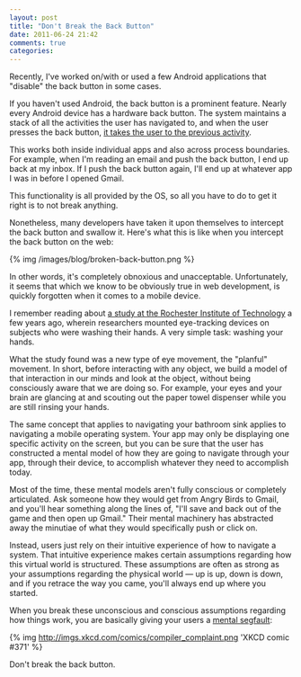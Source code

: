 ```yaml
---
layout: post
title: "Don't Break the Back Button"
date: 2011-06-24 21:42
comments: true
categories: 
---
```


Recently, I've worked on/with or used a few Android applications that "disable"
the back button in some cases.

If you haven't used Android, the back button is a prominent feature. Nearly
every Android device has a hardware back button. The system maintains a stack of
all the activities the user has navigated to, and when the user presses the back
button, [it takes the user to the previous activity](http://developer.android.com/guide/practices/ui_guidelines/activity_task_design.html#taking_over_back_key).

This works both inside individual apps and also across process boundaries. For
example, when I'm reading an email and push the back button, I end up back at my
inbox. If I push the back button again, I'll end up at whatever app I was in
before I opened Gmail.

This functionality is all provided by the OS, so all you have to do to get it
right is to not break anything.

Nonetheless, many developers have taken it upon themselves to intercept the back
button and swallow it. Here's what this is like when you intercept the back
button on the web:

{% img /images/blog/broken-back-button.png %}

In other words, it's completely obnoxious and unacceptable. Unfortunately, it
seems that which we know to be obviously true in web development, is quickly
forgotten when it comes to a mobile device.

I remember reading about
[a study at the Rochester Institute of
Technology](http://www.mendeley.com/research/portable-eyetracking-a-study-of-natural-eye-movements/)
a few years ago, wherein researchers mounted eye-tracking devices on subjects
who were washing their hands. A very simple task: washing your hands.

What the study found was a new type of eye movement, the "planful" movement. In
short, before interacting with any object, we build a model of that interaction
in our minds and look at the object, without being consciously aware that we are
doing so. For example, your eyes and your brain are glancing at and scouting out
the paper towel dispenser while you are still rinsing your hands.

The same concept that applies to navigating your bathroom sink applies to
navigating a mobile operating system. Your app may only be displaying one
specific activity on the screen, but you can be sure that the user has
constructed a mental model of how they are going to navigate through your app,
through their device, to accomplish whatever they need to accomplish today.

Most of the time, these mental models aren't fully conscious or completely
articulated. Ask someone how they would get from Angry Birds to Gmail, and
you'll hear something along the lines of, "I'll save and back out of the game
and then open up Gmail." Their mental machinery has abstracted away the minutiae
of what they would specifically push or click on.

Instead, users just rely on their intuitive experience of how to navigate a
system. That intuitive experience makes certain assumptions regarding how this
virtual world is structured. These assumptions are often as strong as your
assumptions regarding the physical world — up is up, down is down, and if you
retrace the way you came, you'll always end up where you started.

When you break these unconscious and conscious assumptions regarding how things
work, you are basically giving your users a [mental segfault](http://xkcd.com/371/):

{% img http://imgs.xkcd.com/comics/compiler_complaint.png 'XKCD comic #371' %}

Don't break the back button.

